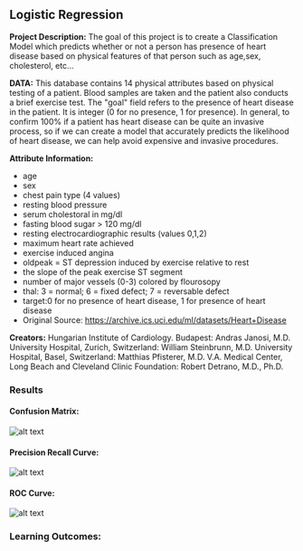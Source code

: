 ## Logistic Regression

**Project Description:** The goal of this project is to create a Classification Model which predicts whether or not a person has presence of heart disease based on physical features of that person such as age,sex, cholesterol, etc...

**DATA:** This database contains 14 physical attributes based on physical testing of a patient. Blood samples are taken and the patient also conducts a brief exercise test. The "goal" field refers to the presence of heart disease in the patient. It is integer (0 for no presence, 1 for presence). In general, to confirm 100% if a patient has heart disease can be quite an invasive process, so if we can create a model that accurately predicts the likelihood of heart disease, we can help avoid expensive and invasive procedures.

**Attribute Information:**
- age
- sex
- chest pain type (4 values)
- resting blood pressure
- serum cholestoral in mg/dl
- fasting blood sugar > 120 mg/dl
- resting electrocardiographic results (values 0,1,2)
- maximum heart rate achieved
- exercise induced angina
- oldpeak = ST depression induced by exercise relative to rest
- the slope of the peak exercise ST segment
- number of major vessels (0-3) colored by flourosopy
- thal: 3 = normal; 6 = fixed defect; 7 = reversable defect
- target:0 for no presence of heart disease, 1 for presence of heart disease
- Original Source: https://archive.ics.uci.edu/ml/datasets/Heart+Disease

**Creators:**
Hungarian Institute of Cardiology. Budapest: Andras Janosi, M.D. University Hospital, Zurich, Switzerland: William Steinbrunn, M.D. University Hospital, Basel, Switzerland: Matthias Pfisterer, M.D. V.A. Medical Center, Long Beach and Cleveland Clinic Foundation: Robert Detrano, M.D., Ph.D.

### Results

#### Confusion Matrix:

![alt text](https://https://github.com/FarhangNorouzi/FarhangNorouzi.github.io/tree/main/images/Logistic%20Regression/confusion_matrix.png)

#### Precision Recall Curve:

![alt text](https://https://github.com/FarhangNorouzi/FarhangNorouzi.github.io/tree/main/images/Logistic%20Regression/precision_recall_curve.png.png)

#### ROC Curve:

![alt text](https://https://github.com/FarhangNorouzi/FarhangNorouzi.github.io/tree/main/images/Logistic%20Regression/roc_curve.png.png)

### Learning Outcomes:





